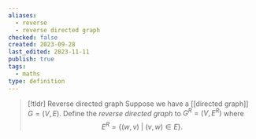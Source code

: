 ```yaml
---
aliases:
  - reverse
  - reverse directed graph
checked: false
created: 2023-09-28
last_edited: 2023-11-11
publish: true
tags:
  - maths
type: definition
---
```

> [!tldr] Reverse directed graph
> Suppose we have a [[directed graph]] $G = (V,E)$. Define the *reverse directed graph* to $G^R = (V, E^R)$ where
> $$E^R = \{(w,v) \ \vert \ (v,w) \in E\}.$$

